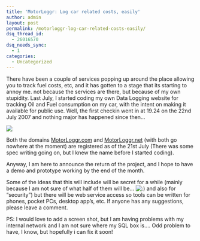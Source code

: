 ```yaml
---
title: 'MotorLoggr: Log car related costs, easily'
author: admin
layout: post
permalink: /motorloggr-log-car-related-costs-easily/
dsq_thread_id:
  - 26016570
dsq_needs_sync:
  - 1
categories:
  - Uncategorized
---
```

There have been a couple of services popping up around the place allowing you to track fuel costs, etc, and it has gotten to a stage that its starting to annoy me. not because the services are there, but because of my own stupidity. Last July, I started coding my own Data Logging website for tracking Oil and Fuel consumption on my car, with the intent on making it available for public use. Well, the first checkin went in at 19.24 on the 22nd July 2007 and nothing major has happened since then&#8230;

![][1] 

Both the domains [MotorLoggr.com][2] and [MotorLoggr.net][3] (with both go nowhere at the moment) are registered as of the 21st July (There was some spec writing going on, but I knew the name before I started coding). 

Anyway, I am here to announce the return of the project, and I hope to have a demo and prototype working by the end of the month.

Some of the ideas that this will include will be secret for a while (mainly because I am not sure of what half of them will be&#8230; <img src="http://blog.lotas-smartman.net/wp-includes/images/smilies/icon_smile.gif" alt=":)" class="wp-smiley" /> and also for &#8220;security&#8221;) but there will be web service access so tools can be written for phones, pocket PCs, desktop app&#8217;s, etc. If anyone has any suggestions, please leave a comment. 

PS: I would love to add a screen shot, but I am having problems with my internal network and I am not sure where my SQL box is&#8230;. Odd problem to have, I know, but hopefully i can fix it soon!

 [1]: http://images.lotas-smartman.net/image.ashx?id=b0da00ee-a28b-47db-84d2-7d9552edc9f9
 [2]: http://www.motorloggr.com
 [3]: http://www.motorloggr.net